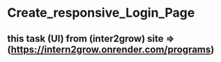 # Create_responsive_Login_Page
## this task (UI) from (inter2grow) site => (https://intern2grow.onrender.com/programs)
